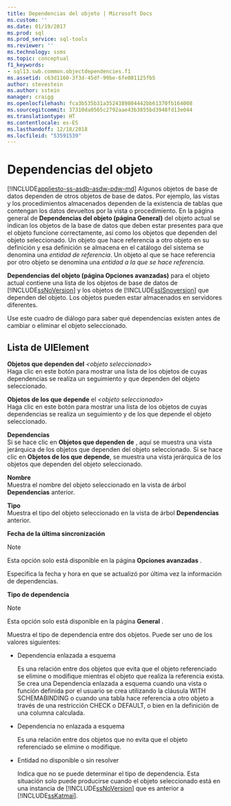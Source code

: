```yaml
---
title: Dependencias del objeto | Microsoft Docs
ms.custom: ''
ms.date: 01/19/2017
ms.prod: sql
ms.prod_service: sql-tools
ms.reviewer: ''
ms.technology: ssms
ms.topic: conceptual
f1_keywords:
- sql13.swb.common.objectdependencies.f1
ms.assetid: c63d1160-3f3d-45df-99be-6fe081125fb5
author: stevestein
ms.author: sstein
manager: craigg
ms.openlocfilehash: fca3b535b31a3524389804442bb61370fb164008
ms.sourcegitcommit: 37310da0565c2792aae43b3855bd3948fd13e044
ms.translationtype: HT
ms.contentlocale: es-ES
ms.lasthandoff: 12/18/2018
ms.locfileid: "53591539"
---
```

# <a name="object-dependencies"></a>Dependencias del objeto
[!INCLUDE[appliesto-ss-asdb-asdw-pdw-md](../../includes/appliesto-ss-asdb-asdw-pdw-md.md)]
Algunos objetos de base de datos dependen de otros objetos de base de datos. Por ejemplo, las vistas y los procedimientos almacenados dependen de la existencia de tablas que contengan los datos devueltos por la vista o procedimiento. En la página general de **Dependencias del objeto (página General)** del objeto actual se indican los objetos de la base de datos que deben estar presentes para que el objeto funcione correctamente, así como los objetos que dependen del objeto seleccionado. Un objeto que hace referencia a otro objeto en su definición y esa definición se almacena en el catálogo del sistema se denomina una *entidad de referencia*. Un objeto al que se hace referencia por otro objeto se denomina una *entidad a la que se hace referencia*.  
  
**Dependencias del objeto (página Opciones avanzadas)** para el objeto actual contiene una lista de los objetos de base de datos de [!INCLUDE[ssNoVersion](../../includes/ssnoversion-md.md)] y los objetos de [!INCLUDE[ssISnoversion](../../includes/ssisnoversion-md.md)] que dependen del objeto. Los objetos pueden estar almacenados en servidores diferentes.  
  
Use este cuadro de diálogo para saber qué dependencias existen antes de cambiar o eliminar el objeto seleccionado.  
  
## <a name="uielement-list"></a>Lista de UIElement  
**Objetos que dependen del** _\<objeto seleccionado>_  
Haga clic en este botón para mostrar una lista de los objetos de cuyas dependencias se realiza un seguimiento y que dependen del objeto seleccionado.  
  
**Objetos de los que** **depende** el _\<objeto seleccionado>_  
Haga clic en este botón para mostrar una lista de los objetos de cuyas dependencias se realiza un seguimiento y de los que depende el objeto seleccionado.  
  
**Dependencias**  
Si se hace clic en **Objetos que dependen de** *<selected object>* , aquí se muestra una vista jerárquica de los objetos que dependen del objeto seleccionado. Si se hace clic en **Objetos de los que**  *<selected object>* **depende**, se muestra una vista jerárquica de los objetos que dependen del objeto seleccionado.  
  
**Nombre**  
Muestra el nombre del objeto seleccionado en la vista de árbol **Dependencias** anterior.  
  
**Tipo**  
Muestra el tipo del objeto seleccionado en la vista de árbol **Dependencias** anterior.  
  
**Fecha de la última sincronización**  
> [!NOTE]  
> Esta opción solo está disponible en la página **Opciones avanzadas** .  
  
Especifica la fecha y hora en que se actualizó por última vez la información de dependencias.  
  
**Tipo de dependencia**  
> [!NOTE]  
> Esta opción solo está disponible en la página **General** .  
  
Muestra el tipo de dependencia entre dos objetos. Puede ser uno de los valores siguientes:  
  
-   Dependencia enlazada a esquema  
  
    Es una relación entre dos objetos que evita que el objeto referenciado se elimine o modifique mientras el objeto que realiza la referencia exista. Se crea una Dependencia enlazada a esquema cuando una vista o función definida por el usuario se crea utilizando la cláusula WITH SCHEMABINDING o cuando una tabla hace referencia a otro objeto a través de una restricción CHECK o DEFAULT, o bien en la definición de una columna calculada.  
  
-   Dependencia no enlazada a esquema  
  
    Es una relación entre dos objetos que no evita que el objeto referenciado se elimine o modifique.  
  
-   Entidad no disponible o sin resolver  
  
    Indica que no se puede determinar el tipo de dependencia. Esta situación solo puede producirse cuando el objeto seleccionado está en una instancia de [!INCLUDE[ssNoVersion](../../includes/ssnoversion-md.md)] que es anterior a [!INCLUDE[ssKatmai](../../includes/sskatmai_md.md)].  
  
